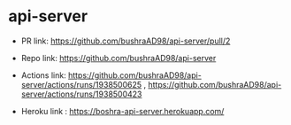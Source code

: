 # api-server

- PR link: https://github.com/bushraAD98/api-server/pull/2

- Repo link:  https://github.com/bushraAD98/api-server

- Actions link: https://github.com/bushraAD98/api-server/actions/runs/1938500625 , https://github.com/bushraAD98/api-server/actions/runs/1938500423

- Heroku link : https://boshra-api-server.herokuapp.com/

